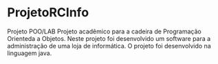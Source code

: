 # ProjetoRCInfo
Projeto POO/LAB
Projeto acadêmico para a cadeira de Programação Orienteda a Objetos.
Neste projeto foi desenvolvido um software para a administração de uma loja de informática.
O projeto foi desenvolvido na linguagem java.
